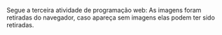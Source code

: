 Segue a terceira atividade de programação web:
  As imagens foram retiradas do navegador, caso apareça sem imagens elas podem ter sido retiradas.
  
